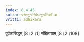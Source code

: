 ```yaml
---
index: 8.4.45
sutra: यरोऽनुनासिकेऽनुनासिको वा
vritti: adhikara
---
```


 पूर्वत्रासिद्धम् [8।2।1]  संहितायाम् [8।2।108] 